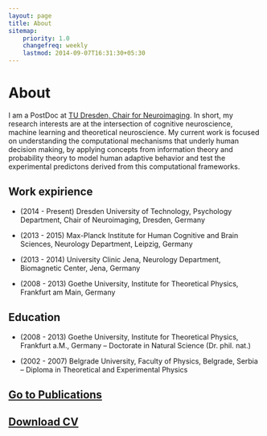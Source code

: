 ```yaml
---
layout: page
title: About
sitemap:
    priority: 1.0
    changefreq: weekly
    lastmod: 2014-09-07T16:31:30+05:30
---
```

# About
I am a PostDoc at [TU Dresden, Chair for Neuroimaging](http://tu-dresden.de/die_tu_dresden/fakultaeten/fakultaet_mathematik_und_naturwissenschaften/fachrichtung_psychologie/i1/ni). 
In short, my research interests are at the intersection of cognitive neuroscience, machine learning and theoretical neuroscience. My current 
work is focused on understanding the computational mechanisms that underly human decision making, by 
applying concepts from information theory and probability theory to model human adaptive behavior and 
test the experimental predictons derived from this computational frameworks.

## Work expirience

* (2014 - Present) Dresden University of Technology, Psychology Department, Chair of Neuroimaging, Dresden, Germany

* (2013 - 2015) Max-Planck Institute for Human Cognitive and Brain Sciences, Neurology Department, Leipzig, Germany

* (2013 - 2014) University Clinic Jena, Neurology Department, Biomagnetic Center, Jena, Germany

* (2008 - 2013) Goethe University, Institute for Theoretical Physics, Frankfurt am Main, Germany

## Education

* (2008 - 2013) Goethe University, Institute for Theoretical Physics, Frankfurt a.M., Germany – Doctorate in Natural Science (Dr. phil. nat.)

* (2002 - 2007) Belgrade University, Faculty of Physics, Belgrade, Serbia – Diploma in Theoretical and Experimental Physics

## [Go to Publications](index.html) 

## [Download CV](/files/resumeDM.pdf)

